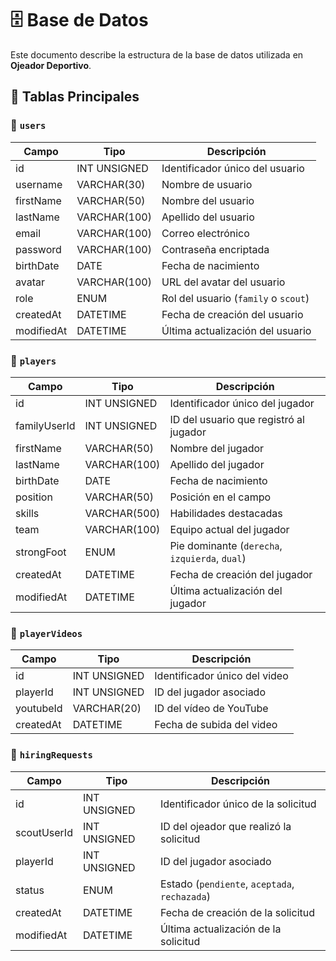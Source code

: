 # 🗄️ Base de Datos

Este documento describe la estructura de la base de datos utilizada en **Ojeador Deportivo**.

## 📌 Tablas Principales

### 📂 `users`

| Campo      | Tipo         | Descripción                          |
| ---------- | ------------ | ------------------------------------ |
| id         | INT UNSIGNED | Identificador único del usuario      |
| username   | VARCHAR(30)  | Nombre de usuario                    |
| firstName  | VARCHAR(50)  | Nombre del usuario                   |
| lastName   | VARCHAR(100) | Apellido del usuario                 |
| email      | VARCHAR(100) | Correo electrónico                   |
| password   | VARCHAR(100) | Contraseña encriptada                |
| birthDate  | DATE         | Fecha de nacimiento                  |
| avatar     | VARCHAR(100) | URL del avatar del usuario           |
| role       | ENUM         | Rol del usuario (`family` o `scout`) |
| createdAt  | DATETIME     | Fecha de creación del usuario        |
| modifiedAt | DATETIME     | Última actualización del usuario     |

### 📂 `players`

| Campo        | Tipo         | Descripción                                    |
| ------------ | ------------ | ---------------------------------------------- |
| id           | INT UNSIGNED | Identificador único del jugador                |
| familyUserId | INT UNSIGNED | ID del usuario que registró al jugador         |
| firstName    | VARCHAR(50)  | Nombre del jugador                             |
| lastName     | VARCHAR(100) | Apellido del jugador                           |
| birthDate    | DATE         | Fecha de nacimiento                            |
| position     | VARCHAR(50)  | Posición en el campo                           |
| skills       | VARCHAR(500) | Habilidades destacadas                         |
| team         | VARCHAR(100) | Equipo actual del jugador                      |
| strongFoot   | ENUM         | Pie dominante (`derecha`, `izquierda`, `dual`) |
| createdAt    | DATETIME     | Fecha de creación del jugador                  |
| modifiedAt   | DATETIME     | Última actualización del jugador               |

### 📂 `playerVideos`

| Campo     | Tipo         | Descripción                   |
| --------- | ------------ | ----------------------------- |
| id        | INT UNSIGNED | Identificador único del video |
| playerId  | INT UNSIGNED | ID del jugador asociado       |
| youtubeId | VARCHAR(20)  | ID del vídeo de YouTube       |
| createdAt | DATETIME     | Fecha de subida del video     |

### 📂 `hiringRequests`

| Campo       | Tipo         | Descripción                                   |
| ----------- | ------------ | --------------------------------------------- |
| id          | INT UNSIGNED | Identificador único de la solicitud           |
| scoutUserId | INT UNSIGNED | ID del ojeador que realizó la solicitud       |
| playerId    | INT UNSIGNED | ID del jugador asociado                       |
| status      | ENUM         | Estado (`pendiente`, `aceptada`, `rechazada`) |
| createdAt   | DATETIME     | Fecha de creación de la solicitud             |
| modifiedAt  | DATETIME     | Última actualización de la solicitud          |
